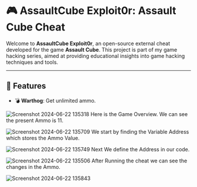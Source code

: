 # 🎮 AssaultCube Exploit0r: Assault Cube Cheat

Welcome to **AssaultCube Exploit0r**, an open-source external cheat developed for the game **Assault Cube**. This project is part of my game hacking series, aimed at providing educational insights into game hacking techniques and tools.

---

## 🌟 Features

- 💣 **Warthog**: Get unlimited ammo.

![Screenshot 2024-06-22 135318](https://github.com/x64-exploit0r/AssaultCubeAmmoHack/assets/103557267/22625a5f-7447-46fe-bf22-6f54d22fb818)
Here is the Game Overview. We can see the present Ammo is 11.

![Screenshot 2024-06-22 135709](https://github.com/x64-exploit0r/AssaultCubeAmmoHack/assets/103557267/32c3f397-54ee-4390-9d26-8567f15e0570)
We start by finding the Variable Address which stores the Ammo Value.

![Screenshot 2024-06-22 135749](https://github.com/x64-exploit0r/AssaultCubeAmmoHack/assets/103557267/4dda54f1-22fc-4514-b733-7bf62b86637b)
Next We define the Address in our code.

![Screenshot 2024-06-22 135506](https://github.com/x64-exploit0r/AssaultCubeAmmoHack/assets/103557267/6ab6965a-db17-41cc-aa82-9716aef29940)
After Running the cheat we can see the changes in the Ammo.

![Screenshot 2024-06-22 135843](https://github.com/x64-exploit0r/AssaultCubeAmmoHack/assets/103557267/518ff80c-f29b-4837-8802-52af016b9b75)
